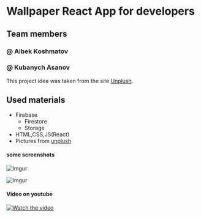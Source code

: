 # Wallpaper React App for developers
## Team members
### @ Aibek Koshmatov
### @ Kubanych Asanov

This project idea was taken from the site [Unplush](https://unsplash.com/).

## Used materials
* Firebase
    * Firestore
    * Storage
* HTML,CSS,JS(React)
* Pictures from [unplush](https://unsplash.com/) 
#### some screenshots
![Imgur](https://i.imgur.com/dRCr7vV.png)

![Imgur](https://imgur.com/jpnsfue.png)

#### Video on youtube 
[![Watch the video](https://i.imgur.com/vKb2F1B.png)](https://www.youtube.com/watch?v=nEJbSIZ1I20)


